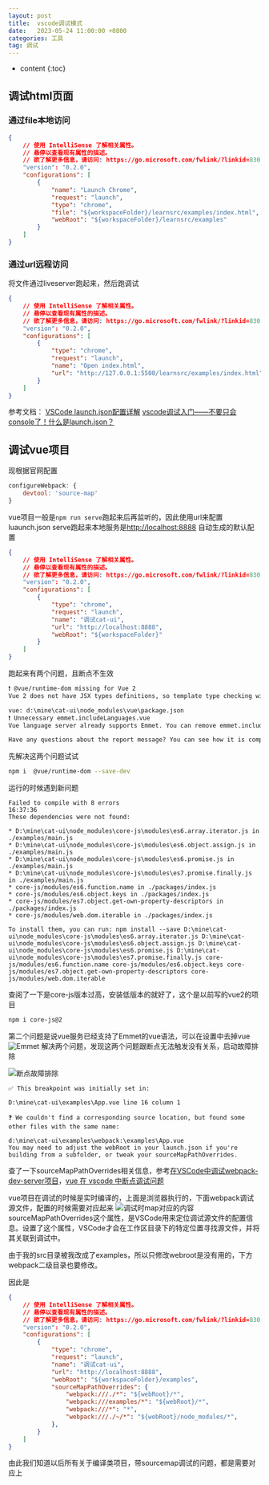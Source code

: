 ```yaml
---
layout: post
title:  vscode调试模式
date:   2023-05-24 11:00:00 +0800
categories: 工具
tag: 调试
---
```

* content
{:toc}

## 调试html页面

### 通过file本地访问

```json
{
    // 使用 IntelliSense 了解相关属性。 
    // 悬停以查看现有属性的描述。
    // 欲了解更多信息，请访问: https://go.microsoft.com/fwlink/?linkid=830387
    "version": "0.2.0",
    "configurations": [
        {
            "name": "Launch Chrome",
            "request": "launch",
            "type": "chrome",
            "file": "${workspaceFolder}/learnsrc/examples/index.html",
            "webRoot": "${workspaceFolder}/learnsrc/examples"
        } 
    ]
}
```

### 通过url远程访问

将文件通过liveserver跑起来，然后跑调试

```json
{
    // 使用 IntelliSense 了解相关属性。 
    // 悬停以查看现有属性的描述。
    // 欲了解更多信息，请访问: https://go.microsoft.com/fwlink/?linkid=830387
    "version": "0.2.0",
    "configurations": [
        {
            "type": "chrome",
            "request": "launch",
            "name": "Open index.html",
            "url": "http://127.0.0.1:5500/learnsrc/examples/index.html",
        }
    ]
}
```

参考文档：
[VSCode launch.json配置详解](https://juejin.cn/post/6844904198702645262)
[vscode调试入门——不要只会console了！什么是launch.json？](https://juejin.cn/post/6956832271236071431)

## 调试vue项目

现根据官网配置

```js
configureWebpack: {
    devtool: 'source-map'
}
```

vue项目一般是`npm run serve`跑起来后再监听的，因此使用url来配置luaunch.json
serve跑起来本地服务是<http://localhost:8888>
自动生成的默认配置

```json
{
    // 使用 IntelliSense 了解相关属性。 
    // 悬停以查看现有属性的描述。
    // 欲了解更多信息，请访问: https://go.microsoft.com/fwlink/?linkid=830387
    "version": "0.2.0",
    "configurations": [
        {
            "type": "chrome",
            "request": "launch",
            "name": "调试cat-ui",
            "url": "http://localhost:8888",
            "webRoot": "${workspaceFolder}"
        }
    ]
}
```

跑起来有两个问题，且断点不生效

```md
❗ @vue/runtime-dom missing for Vue 2
Vue 2 does not have JSX types definitions, so template type checking will not work correctly. You can resolve this problem by installing @vue/runtime-dom and adding it to your project's devDependencies.

vue: d:\mine\cat-ui\node_modules\vue\package.json
❗ Unnecessary emmet.includeLanguages.vue
Vue language server already supports Emmet. You can remove emmet.includeLanguages.vue from .vscode/settings.json.

Have any questions about the report message? You can see how it is composed by inspecting the source code.
```

先解决这两个问题试试

```sh
npm i  @vue/runtime-dom --save-dev
```

运行的时候遇到新问题

```shell
Failed to compile with 8 errors                                                                                                     16:37:36
These dependencies were not found:

* D:\mine\cat-ui\node_modules\core-js\modules\es6.array.iterator.js in ./examples/main.js
* D:\mine\cat-ui\node_modules\core-js\modules\es6.object.assign.js in ./examples/main.js
* D:\mine\cat-ui\node_modules\core-js\modules\es6.promise.js in ./examples/main.js
* D:\mine\cat-ui\node_modules\core-js\modules\es7.promise.finally.js in ./examples/main.js
* core-js/modules/es6.function.name in ./packages/index.js
* core-js/modules/es6.object.keys in ./packages/index.js
* core-js/modules/es7.object.get-own-property-descriptors in ./packages/index.js
* core-js/modules/web.dom.iterable in ./packages/index.js

To install them, you can run: npm install --save D:\mine\cat-ui\node_modules\core-js\modules\es6.array.iterator.js D:\mine\cat-ui\node_modules\core-js\modules\es6.object.assign.js D:\mine\cat-ui\node_modules\core-js\modules\es6.promise.js D:\mine\cat-ui\node_modules\core-js\modules\es7.promise.finally.js core-js/modules/es6.function.name core-js/modules/es6.object.keys core-js/modules/es7.object.get-own-property-descriptors core-js/modules/web.dom.iterable
```

查阅了一下是core-js版本过高，安装低版本的就好了，这个是以前写的vue2的项目

```sh
npm i core-js@2
```

第二个问题是说vue服务已经支持了Emmet的vue语法，可以在设置中去掉vue
![Emmet](/styles/images/2023/Emmet.png)
解决两个问题，发现这两个问题跟断点无法触发没有关系，启动故障排除

![断点故障排除](/styles/images/2023/断点故障排除.png)

```
✅ This breakpoint was initially set in:

D:\mine\cat-ui\examples\App.vue line 16 column 1

❓ We couldn't find a corresponding source location, but found some other files with the same name:

d:\mine\cat-ui\examples\webpack:\examples\App.vue
You may need to adjust the webRoot in your launch.json if you're building from a subfolder, or tweak your sourceMapPathOverrides.
```

查了一下sourceMapPathOverrides相关信息，参考[在VSCode中调试webpack-dev-server项目](https://zhuanlan.zhihu.com/p/106793313)，[vue 在 vscode 中断点调试问题](https://www.jianshu.com/p/d3329e9cd126?utm_campaign=maleskine&utm_content=note&utm_medium=seo_notes)

vue项目在调试的时候是实时编译的，上面是浏览器执行的，下面webpack调试源文件，配置的时候需要对应起来
![调试时map对应的内容](/styles/images/2023/调试时map对应的内容.png)
sourceMapPathOverrides这个属性，是VSCode用来定位调试源文件的配置信息。设置了这个属性，VSCode才会在工作区目录下的特定位置寻找源文件，并将其关联到调试中。

由于我的src目录被我改成了examples，所以只修改webroot是没有用的，下方webpack二级目录也要修改。

因此是

```json
{
    // 使用 IntelliSense 了解相关属性。 
    // 悬停以查看现有属性的描述。
    // 欲了解更多信息，请访问: https://go.microsoft.com/fwlink/?linkid=830387
    "version": "0.2.0",
    "configurations": [
        {
            "type": "chrome",
            "request": "launch",
            "name": "调试cat-ui",
            "url": "http://localhost:8888",
            "webRoot": "${workspaceFolder}/examples",
            "sourceMapPathOverrides": {
                "webpack:///./*": "${webRoot}/*",
                "webpack:///examples/*": "${webRoot}/*",
                "webpack:///*": "*",
                "webpack:///./~/*": "${webRoot}/node_modules/*",
            },
        }
    ]
}
```

由此我们知道以后所有关于编译类项目，带sourcemap调试的问题，都是需要对应上
